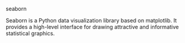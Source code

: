 seaborn

Seaborn is a Python data visualization library based on matplotlib. It provides a high-level interface for drawing attractive and informative statistical graphics.
